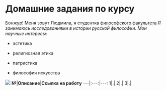 # Домашние задания по курсу 
Бонжур! Меня зовут Людмила, я студентка [философского факультета](https://phil.hse.ru/ "БЭСТ")
*Я занимаюсь исследованиями в истории русской философии. Мои научные интересы:*
+ эстетика
- религиозная этика
+ патристика
- философия искусства

![](https://s.tcdn.co/1b7/4a0/1b74a08e-acdf-328a-91e7-b0d501d2fd69/20.png)
**№**|**Описание**|**Ссылка на работу**
---|:---:|---:
1|.|
2|.|
3|.|
